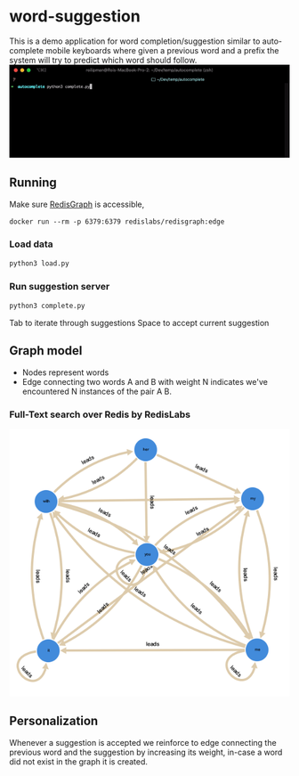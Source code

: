 # word-suggestion

This is a demo application for word completion/suggestion similar to auto-complete mobile keyboards
where given a previous word and a prefix the system will try to predict which word should follow.
<img src="/img/demo.gif"/>

## Running
Make sure [RedisGraph](http://redisgraph.io/) is accessible,

```
docker run --rm -p 6379:6379 redislabs/redisgraph:edge
```

### Load data
```python
python3 load.py
```

### Run suggestion server
```python
python3 complete.py
```

Tab to iterate through suggestions
Space to accept current suggestion

## Graph model
* Nodes represent words
* Edge connecting two words A and B with weight N indicates we've encountered N instances of the pair A B.

### Full-Text search over Redis by RedisLabs
<img src="/img/model.png"/>

## Personalization
Whenever a suggestion is accepted we reinforce to edge connecting the previous word and the suggestion by increasing its weight, in-case a word did not exist in the graph it is created.
